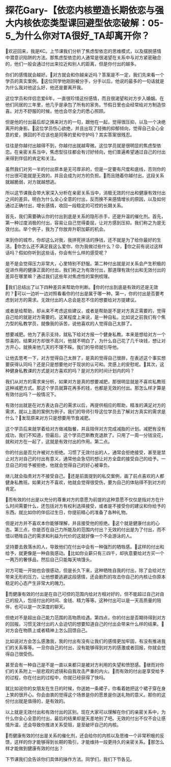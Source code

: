 # 探花Gary-【依恋内核塑造长期依恋与强大内核依恋类型课回避型依恋破解：05-5_为什么你对TA很好_TA却离开你？

🎼欢迎回来，我是KC。上节课我们分析了焦虑型依恋的思维模式，以及摆脱感情中潜意识陷阱的方法。那焦虑型依恋的人通常是很渴望在关系中与对方紧密融合的，他们一般会通过付出来拉近和别人的距离，但是你付出的越多。

你们的感情就会越好。🎼对方就会和你越亲近吗？答案是不一定，我们先来看一个学员的真实案例。🎼这位同学他刚刚被分手，分手以后，他说的最多的一句话就是为什么我对他这么好，他还是要离开我。

这位学员和伴侣恋爱6年，一直很珍惜这份感情，而且很渴望和对方步入婚姻。在他们同居的三年里，他几乎是承包了所有的家务。节假日里也会经常给对方制造惊喜。对方不舒服的时候，他也会尽全力的悉心照顾。

但是他的付出最后却之换来对方的一句，跟他在一起，觉得很压抑，以及一个决绝离开的身影。🎼这位学员伤心欲绝，并且出现了轻微的抑郁倾向，觉得自己全心全意的爱，换回的不应该也是同等的爱和守护吗？其实答案很残忍。

往往是你越付出越得不到，你越付出就越卑微。这位学员就是很明显的焦虑型依恋。在亲密关系当中，焦虑型往往都会有讨好倾向，他们普遍希望通过自己的付出来得到伴侣的肯定和关注。

虽然我们对另一半的付出原本是无可厚非的，但是一定要有尺度和底线，否则你的付出很可能就是无效的，并且会成为对方的负担。🎼而且随着你越付出，这段关系就越脆弱，对方就越想逃。

所以这节课我会带大家深入分析在亲密关系当中，消极无效的付出和健康有效付出之间的差异。明白为什么全心全意的付出，反而换不来感情增长的原因，以及如何通过正确付出，增长感情，收回一段稳定的可控的长期关系。

首先，我们需要确认你的付出到底是关系的隐形杀手，还是升温的催化剂。首先，第一种过度消极的付出，容易让自己觉得委屈，让对方感到压抑。我们称之为是无效付出。举个例子，我为了你放弃升职加薪的机会。

来到你的城市，你却这么对我，我拼死拼活的挣钱，还不就是为了给你最好的生活。🎼你怎么还不满足我这么爱你，你为我做过些什么？😡，🎼你之前有说过这样话吗？假如你听到这些话，你会有什么样的感受呢？

是不是会觉得压力非常大，心里特别不舒服。第二种付出就是对关系会产生积极的促进作用的健康正面的付出，我们称之为有效付出，那道理有效付出和无效付出的差异在哪里嘛？通过我们这些年对焦虑性的案例梳理。

🎼我们总结出了以下四种差异来帮助你判断。🎼你的付出到底是有效的还是无效的？🎼可以一边听一边对照看看你的付出是属于哪一种。第一，你的付出是否要考虑到对方的需求。无效付出的人总会是忍不住的想要给对方提建议。

或者是给帮助，却从来不考虑这些建议，或者是帮助是不是对方真正需要的，觉得自己给的就是对方需要的。这某程度上来说，是一种自私，比如说之前我们有个焦力型的私教学员，就像我的诉苦，说他喜欢的人觉得自己太胖了。

想要减肥。他为了表示支持，就私下给对方报一个健身私教。本来是想给对方一个惊喜的。结果对方却很不高兴，他就不明白了，为什么自己花了几千块钱，想让对方开心，就换来他几天的不理不睬。我们的导师就引导他。

让他去思考一下，对方觉得自己太胖了，是真的觉得自己很胖，在表述这个事实想要获得认同吗？还是只是想要他对于现状的认可和。灵感上的安慰呢。🎼其次，这种健身私教课的方式是对方喜欢的吗？是对方的时间计划内的吗？

我们从对方的需求来分析，如果对方是真的想要减肥，那很明显就是不喜欢私教班这种减肥方式。那这个学员就算花再多的钱，也都是无效的付出。那怎么样才算是有效付出吗？一般情况下。

有效付出就是在对方表达自己的需求以后，再提供相应的帮助，精准的满足对方的需求，就以上面的案例为例子。我们的导师引导这位学员去了解对方真实的需求是什么？🎼发现原来对方只是想要用节食减肥。

这个学员后来就学着给对方做减脂餐，并且陪伴对方完成减脂的计划。减肥有没有成功，我们不知道，但最后，这个学员巴斯教克退款了。只用了一周一分钱没花，就和对方在一起了，这就是有效付出的作用。第二点。

你的付出是否允许被对方拒绝。习惯了无效付出的人，通常会拒绝接受，甚至是禁止对方对自己的付出有意义，通常他会急切的想让对方全盘的接受自己的给予。一旦自己的给予被拒绝，他就会觉得自己的好心被辜负。

继儿就会指责对方不接受自己。🎼还是前面提到的私交案例，画了前点喜欢的人都健身私教班。如果对方不喜欢，他就会觉得很受伤，要为自己的体贴得不到对方的肯定。

🎼而有效的付出是以充分的尊重对方的意愿为前提的这种意愿不仅仅是指对方在什么时间需要什么，还包括对方有权利选择接受，或者是不接受你的建议和你给予的东西。就比如你的伴侣过生日，你提前精心的准备了各种礼物。

但是对方并不喜欢本你能够理解，并且接受他的拒绝。🎼这个就是健康付出的心态。第三点，你是否在自己力所能及的范围内付出？无效的付出是为了付出，而不惜以牺牲自己的需求和利益为代价的这就好像一个不会游泳的人。

坚持要去救落水的人，导致他们在付出中会有一种强烈的牺牲感。🎼这样的付出和给予，就更像是一种自我感动。🎼比如你业薪只有三四千，却执意要给对方买一个一两万的奢侈品，然后自己只能每天啃馒头。

对方可能一开始也会很感动，但是长久下来，这种牺牲自我的付出，除了会给对方带来无形的压力，让他想要逃避这段感情，还会剧烈的攻击你自己的内核让你原本稳定的心态产生非常大的魄力。

🎼而健康有效的付出是在自己可控的范围内给对方相对好的，但不能超过自己对自己的投入，包括付出的时间、金钱、精力等等。这种付出可以是一天高质量的陪伴，也可以是一次深度的聊天。

但绝对不是超出自己能力范围的高物质给遇。第四点，你的付出是否期待得到对方的回报。习惯无效付出的人会迫切的想要知道自己的付出会带来什么样的结果。🎼对方会在物质上或者精神上怎么回馈自己。

比如说对方会怎么感激我，我的付出有没有让我们的感情更加牢固，有没有推进我们的关系等等。一旦你自己的付出，没有能够得到对方的感激或者回报，你就会觉得自己很受伤。

甚至会有一种自己是不是一直以来都只是被对方利用的失望和愤怒感。🎼继而对你们的关系附上一层悲观的滤镜和自我攻击严重的内火。🎼而有效的付出是享受给予的过程，你在付出的过程中，你就已经获得了快吗。

就比如说你的女朋友在生日的时候，你送她一条裙子，你看着她把这个裙子穿在身上笑的很开心。你会由衷的觉得这个场景是你的愿景是你送礼物的意义。那你的这份付出就是值得的，是有效的。

以上就是无效付出和有效付出的区别。现在大家可以理解在你们的亲密关系中，为什么你全心全意的付出，最后的结果却是天差地别了吧。无效的付出不仅不会让感情升温，还会导致你推进关系受阻，是至破坏自己的内核。

🎼而健康有效的付出是关系的催化剂，还会给你的内核以及思维一个非常积极的反馈，这样的你才能够得到长期的吸引，才能维持一段更持久的亲密关系。🎼那怎么样才能做到健康有效的付出？

下节课我们会告诉你们具体的操作方法。同学们，我们下节各见。